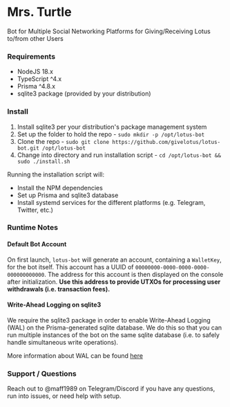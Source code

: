 # Mrs. Turtle
Bot for Multiple Social Networking Platforms for Giving/Receiving Lotus to/from other Users

### Requirements
- NodeJS 18.x
- TypeScript ^4.x
- Prisma ^4.8.x
- sqlite3 package (provided by your distribution)

### Install
1. Install sqlite3 per your distribution's package management system
2. Set up the folder to hold the repo - `sudo mkdir -p /opt/lotus-bot`
3. Clone the repo - `sudo git clone https://github.com/givelotus/lotus-bot.git /opt/lotus-bot`
4. Change into directory and run installation script - `cd /opt/lotus-bot && sudo ./install.sh`

Running the installation script will:  
  - Install the NPM dependencies
  - Set up Prisma and sqlite3 database
  - Install systemd services for the different platforms (e.g. Telegram, Twitter, etc.)

### Runtime Notes
#### Default Bot Account
On first launch, `lotus-bot` will generate an account, containing a `WalletKey`, for the bot itself. This account has a UUID of `00000000-0000-0000-0000-000000000000`. The address for this account is then displayed on the console after initialization. **Use this address to provide UTXOs for processing user withdrawals (i.e. transaction fees).**

#### Write-Ahead Logging on sqlite3
We require the sqlite3 package in order to enable Write-Ahead Logging (WAL) on the Prisma-generated sqlite database. We do this so that you can run multiple instances of the bot on the same sqlite database (i.e. to safely handle simultaneous write operations).

More information about WAL can be found [here](https://www.sqlite.org/wal.html)

### Support / Questions
Reach out to @maff1989 on Telegram/Discord if you have any questions, run into issues, or need help with setup.

